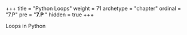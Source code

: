 +++
title = "Python Loops"
weight = 71
archetype = "chapter"
ordinal = "7.P"
pre = "<b>7.P </b>"
hidden = true
+++


Loops in Python

